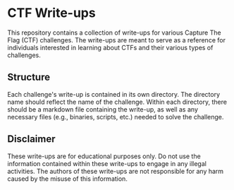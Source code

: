 # CTF Write-ups
This repository contains a collection of write-ups for various Capture The Flag (CTF) challenges. The write-ups are meant to serve as a reference for individuals interested in learning about CTFs and their various types of challenges.

## Structure
Each challenge's write-up is contained in its own directory. The directory name should reflect the name of the challenge. Within each directory, there should be a markdown file containing the write-up, as well as any necessary files (e.g., binaries, scripts, etc.) needed to solve the challenge.

## Disclaimer
These write-ups are for educational purposes only. Do not use the information contained within these write-ups to engage in any illegal activities. The authors of these write-ups are not responsible for any harm caused by the misuse of this information.
 
